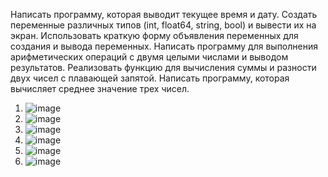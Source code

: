 Написать программу, которая выводит текущее время и дату.
Создать переменные различных типов (int, float64, string, bool) и вывести их на экран.
Использовать краткую форму объявления переменных для создания и вывода переменных.
Написать программу для выполнения арифметических операций с двумя целыми числами и выводом результатов.
Реализовать функцию для вычисления суммы и разности двух чисел с плавающей запятой.
Написать программу, которая вычисляет среднее значение трех чисел.

1) ![image](https://github.com/user-attachments/assets/52259b0e-17dd-41b5-a0bc-5cc87ebab398)
2) ![image](https://github.com/user-attachments/assets/72851c8a-4b99-405e-a3b9-436b0d2a37a4)
3) ![image](https://github.com/user-attachments/assets/f3337586-8eb3-4812-9a86-93ae89c9cc5c)
4) ![image](https://github.com/user-attachments/assets/3a09dcc6-5c94-4ac3-aebc-f08e5cee7331)
5) ![image](https://github.com/user-attachments/assets/a17c2e09-8a12-4149-a02b-467ea86519d0)
6) ![image](https://github.com/user-attachments/assets/7655309d-e1a1-45fd-93b4-4142b7f31321)
